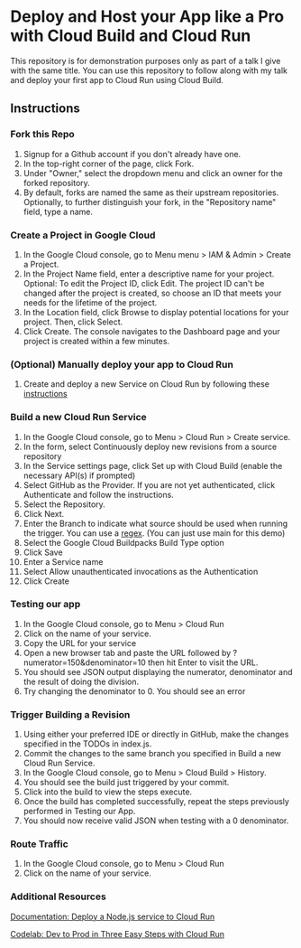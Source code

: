 # Deploy and Host your App like a Pro with Cloud Build and Cloud Run

This repository is for demonstration purposes only as part of a talk I give with the same title. You can use this repository to follow along with my talk and deploy your first app to Cloud Run using Cloud Build.



## Instructions

### Fork this Repo
1. Signup for a Github account if you don't already have one.
2. In the top-right corner of the page, click Fork.
3. Under "Owner," select the dropdown menu and click an owner for the forked repository.
4. By default, forks are named the same as their upstream repositories. Optionally, to further distinguish your fork, in the "Repository name" field, type a name.

### Create a Project in Google Cloud
1. In the Google Cloud console, go to Menu menu > IAM & Admin > Create a Project.
2. In the Project Name field, enter a descriptive name for your project.
Optional: To edit the Project ID, click Edit. The project ID can't be changed after the project is created, so choose an ID that meets your needs for the lifetime of the project.
3. In the Location field, click Browse to display potential locations for your project. Then, click Select.
4. Click Create. The console navigates to the Dashboard page and your project is created within a few minutes.

### (Optional) Manually deploy your app to Cloud Run
1. Create and deploy a new Service on Cloud Run by following these [instructions](https://cloud.google.com/run/docs/deploying)

### Build a new Cloud Run Service
1. In the Google Cloud console, go to Menu > Cloud Run > Create service.
2. In the form, select Continuously deploy new revisions from a source repository
3. In the Service settings page, click Set up with Cloud Build (enable the necessary API(s) if prompted)
4. Select GitHub as the Provider. If you are not yet authenticated, click Authenticate and follow the instructions.
5. Select the Repository.
6. Click Next.
7. Enter the Branch to indicate what source should be used when running the trigger. You can use a [regex](https://github.com/google/re2/wiki/Syntax). (You can just use main for this demo)
8. Select the Google Cloud Buildpacks Build Type option
9. Click Save
10. Enter a Service name
11. Select Allow unauthenticated invocations as the Authentication
12. Click Create

### Testing our app
1. In the Google Cloud console, go to Menu > Cloud Run
2. Click on the name of your service.
3. Copy the URL for your service
4. Open a new browser tab and paste the URL followed by ?numerator=150&denominator=10 then hit Enter to visit the URL.
5. You should see JSON output displaying the numerator, denominator and the result of doing the division.
6. Try changing the denominator to 0. You should see an error

### Trigger Building a Revision
1. Using either your preferred IDE or directly in GitHub, make the changes specified in the TODOs in index.js.  
2. Commit the changes to the same branch you specified in Build a new Cloud Run Service.
3. In the Google Cloud console, go to Menu > Cloud Build > History.
4. You should see the build just triggered by your commit.
5. Click into the build to view the steps execute.
6. Once the build has completed successfully, repeat the steps previously performed in Testing our App.
7. You should now receive valid JSON when testing with a 0 denominator.


### Route Traffic
1. In the Google Cloud console, go to Menu > Cloud Run
2. Click on the name of your service.



### Additional Resources

[Documentation: Deploy a Node.js service to Cloud Run](https://cloud.google.com/run/docs/quickstarts/build-and-deploy/deploy-nodejs-service)

[Codelab: Dev to Prod in Three Easy Steps with Cloud Run](https://codelabs.developers.google.com/codelabs/cloud-run-dev2prod)